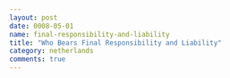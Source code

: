 ```yaml
---
layout: post
date: 0008-05-01
name: final-responsibility-and-liability
title: "Who Bears Final Responsibility and Liability"
category: netherlands
comments: true
---
```



